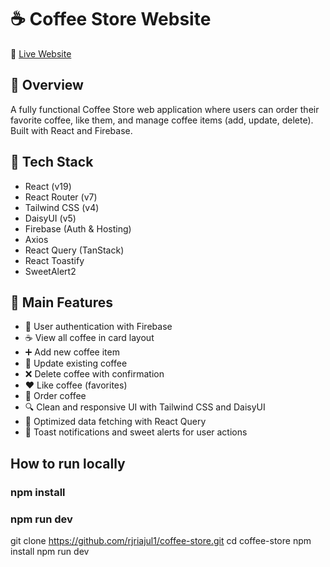 # ☕ Coffee Store Website

🔗 [Live Website](https://coffee-store-auth-13832.web.app/)

## 📝 Overview
A fully functional Coffee Store web application where users can order their favorite coffee, like them, and manage coffee items (add, update, delete). Built with React and Firebase.

## 🚀 Tech Stack
- React (v19)
- React Router (v7)
- Tailwind CSS (v4)
- DaisyUI (v5)
- Firebase (Auth & Hosting)
- Axios
- React Query (TanStack)
- React Toastify
- SweetAlert2

## 🎯 Main Features
- 🔐 User authentication with Firebase
- ☕ View all coffee in card layout
- ➕ Add new coffee item
- 🔁 Update existing coffee
- ❌ Delete coffee with confirmation
- ❤️ Like coffee (favorites)
- 🛒 Order coffee
- 🔍 Clean and responsive UI with Tailwind CSS and DaisyUI
- 🔄 Optimized data fetching with React Query
- 🔔 Toast notifications and sweet alerts for user actions

## How to run locally

### npm install
### npm run dev

git clone https://github.com/rjriajul1/coffee-store.git
cd coffee-store
npm install
npm run dev

